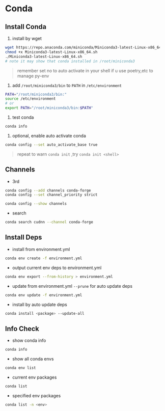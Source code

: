 # Conda


## Install Conda

1. install by wget

```bash
wget https://repo.anaconda.com/miniconda/Miniconda3-latest-Linux-x86_64.sh
chmod +x Miniconda3-latest-Linux-x86_64.sh
./Miniconda3-latest-Linux-x86_64.sh
# note it may show that conda installed in /root/miniconda3
```

> remember set no to auto activate in your shell if u use poetry,etc to manage py-env

1. add `/root/miniconda3/bin` to `PATH` in `/etc/environment`

```bash
PATH="/root/miniconda3/bin:"
source /etc/environment
# or
export PATH="/root/miniconda3/bin:$PATH"
```

1. test conda

```bash
conda info
```

1. optional, enable auto activate conda

```bash
conda config --set auto_activate_base true
```

> repeat to warn `conda init` ,try `conda init <shell>`

## Channels

- 3rd

```bash
conda config --add channels conda-forge
conda config --set channel_priority strict
```

```bash
conda config --show channels
```

- search

```bash
conda search cudnn --channel conda-forge
```

## Install Deps

- install from environment.yml

```bash
conda env create -f environment.yml
```

- output current env deps to environment.yml

```bash
conda env export --from-history > environment.yml
```

- update from environment.yml `--prune` for auto update deps

```bash
conda env update -f environment.yml
```

- install by auto update deps

```bash
conda install <package> --update-all
```

## Info Check

- show conda info

```bash
conda info
```

- show all conda envs

```bash
conda env list
```

- current env packages

```bash
conda list
```

- specified env packages

```bash
conda list -n <env>
```
